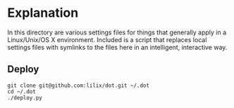 # Explanation #

In this directory are various settings files for things that generally apply in
a Linux/Unix/OS X environment. Included is a script that replaces local settings
files with symlinks to the files here in an intelligent, interactive way.

## Deploy ##

	git clone git@github.com:lilix/dot.git ~/.dot
	cd ~/.dot
	./deploy.py

